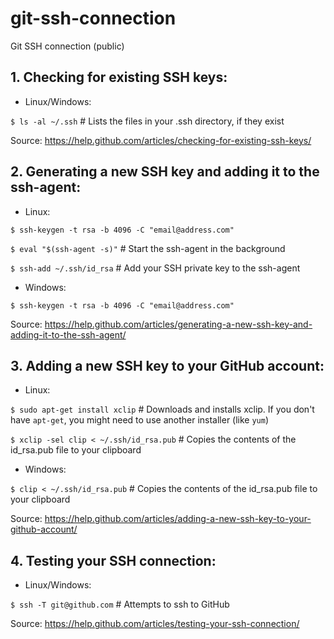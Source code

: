 # git-ssh-connection
Git SSH connection (public)


## 1. Checking for existing SSH keys:

* Linux/Windows:

`$ ls -al ~/.ssh` # Lists the files in your .ssh directory, if they exist

Source: https://help.github.com/articles/checking-for-existing-ssh-keys/


## 2. Generating a new SSH key and adding it to the ssh-agent:

* Linux:

`$ ssh-keygen -t rsa -b 4096 -C "email@address.com"`

`$ eval "$(ssh-agent -s)"` # Start the ssh-agent in the background

`$ ssh-add ~/.ssh/id_rsa` # Add your SSH private key to the ssh-agent

* Windows:

`$ ssh-keygen -t rsa -b 4096 -C "email@address.com"`

Source: https://help.github.com/articles/generating-a-new-ssh-key-and-adding-it-to-the-ssh-agent/


## 3. Adding a new SSH key to your GitHub account:

* Linux:

`$ sudo apt-get install xclip` # Downloads and installs xclip. If you don't have `apt-get`, you might need to use another installer (like `yum`)

`$ xclip -sel clip < ~/.ssh/id_rsa.pub` # Copies the contents of the id_rsa.pub file to your clipboard

* Windows:

`$ clip < ~/.ssh/id_rsa.pub` # Copies the contents of the id_rsa.pub file to your clipboard

Source: https://help.github.com/articles/adding-a-new-ssh-key-to-your-github-account/


## 4. Testing your SSH connection:

* Linux/Windows:

`$ ssh -T git@github.com` # Attempts to ssh to GitHub

Source: https://help.github.com/articles/testing-your-ssh-connection/

